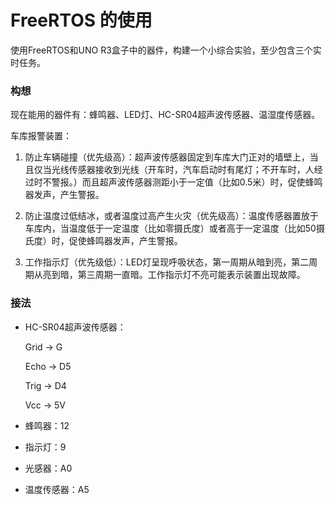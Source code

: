 # FreeRTOS 的使用

使用FreeRTOS和UNO R3盒子中的器件，构建一个小综合实验，至少包含三个实时任务。

### 构想

现在能用的器件有：蜂鸣器、LED灯、HC-SR04超声波传感器、温湿度传感器。

车库报警装置：

1. 防止车辆碰撞（优先级高）：超声波传感器固定到车库大门正对的墙壁上，当且仅当光线传感器接收到光线（开车时，汽车启动时有尾灯；不开车时，人经过时不警报。）而且超声波传感器测距小于一定值（比如0.5米）时，促使蜂鸣器发声，产生警报。

2. 防止温度过低结冰，或者温度过高产生火灾（优先级高）：温度传感器置放于车库内，当温度低于一定温度（比如零摄氏度）或者高于一定温度（比如50摄氏度）时，促使蜂鸣器发声，产生警报。

3. 工作指示灯（优先级低）：LED灯呈现呼吸状态，第一周期从暗到亮，第二周期从亮到暗，第三周期一直暗。工作指示灯不亮可能表示装置出现故障。

### 接法

- HC-SR04超声波传感器：

    Grid -> G

    Echo -> D5

    Trig -> D4

    Vcc  -> 5V

- 蜂鸣器：12
- 指示灯：9
- 光感器：A0
- 温度传感器：A5

